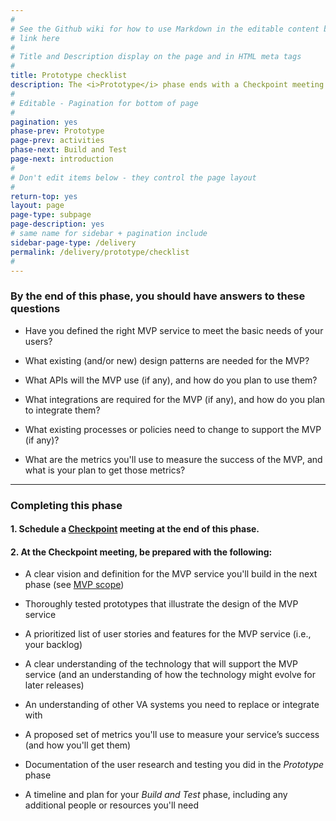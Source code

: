 ```yaml
---
#
# See the Github wiki for how to use Markdown in the editable content below:
# link here
#
# Title and Description display on the page and in HTML meta tags
#
title: Prototype checklist
description: The <i>Prototype</i> phase ends with a Checkpoint meeting to confirm your team is ready to move on the <i>Build and Test</i> phase.
#
# Editable - Pagination for bottom of page
#
pagination: yes
phase-prev: Prototype
page-prev: activities
phase-next: Build and Test
page-next: introduction
#
# Don't edit items below - they control the page layout
#
return-top: yes
layout: page
page-type: subpage
page-description: yes
# same name for sidebar + pagination include
sidebar-page-type: /delivery
permalink: /delivery/prototype/checklist
#
---
```


### By the end of this phase, you should have answers to these questions


<div class="bullet-checkmark" markdown="1">

* Have you defined the right MVP service to meet the basic needs of your users?

* What existing (and/or new) design patterns are needed for the MVP?

* What APIs will the MVP use (if any), and how do you plan to use them?

* What integrations are required for the MVP (if any), and how do you plan to integrate them?

* What existing processes or policies need to change to support the MVP (if any)?

* What are the metrics you'll use to measure the success of the MVP, and what is your plan to get those metrics?


</div>

<hr>

### Completing this phase

#### 1. Schedule a [Checkpoint]({{site.baseurl}}/resources/more/checkpoint) meeting at the end of this phase.

#### 2. At the Checkpoint meeting, be prepared with the following:


<div class="bullet-checkmark" markdown="1">

* A clear vision and definition for the MVP service you'll build in the next phase (see [MVP scope]({{site.baseurl}}/resources/more/mvp-scope))

* Thoroughly tested prototypes that illustrate the design of the MVP service

* A prioritized list of user stories and features for the MVP service (i.e., your backlog)

* A clear understanding of the technology that will support the MVP service (and an understanding of how the technology might evolve for later releases)

* An understanding of other VA systems you need to replace or integrate with

* A proposed set of metrics you'll use to measure your service’s success (and how you'll get them)

* Documentation of the user research and testing you did in the *Prototype* phase

* A timeline and plan for your *Build and Test* phase, including any additional people or resources you'll need

</div>
<br/>
